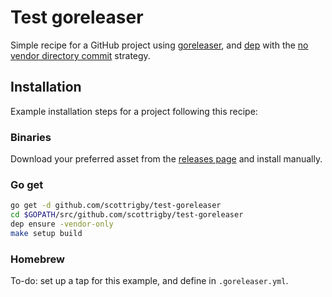 # Test goreleaser

Simple recipe for a GitHub project using [goreleaser](https://github.com/goreleaser/goreleaser), and [dep](https://github.com/golang/dep) with the [no vendor directory commit](https://github.com/golang/dep/blob/master/docs/FAQ.md#should-i-commit-my-vendor-directory) strategy.

## Installation

Example installation steps for a project following this recipe:

### Binaries

Download your preferred asset from the [releases page](https://github.com/scottrigby/test-goreleaser/releases) and install manually.

### Go get

```sh
go get -d github.com/scottrigby/test-goreleaser
cd $GOPATH/src/github.com/scottrigby/test-goreleaser
dep ensure -vendor-only
make setup build
```

### Homebrew

To-do: set up a tap for this example, and define in `.goreleaser.yml`.
